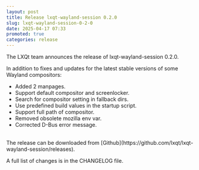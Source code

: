 ```yaml
---
layout: post
title: Release lxqt-wayland-session 0.2.0
slug: lxqt-wayland-session-0-2-0
date: 2025-04-17 07:33
promoted: true
categories: release
---
```


The LXQt team announces the release of lxqt-wayland-session 0.2.0.


In addition to fixes and updates for the latest stable versions of some Wayland compositors:

 * Added 2 manpages.
 * Support default compositor and screenlocker.
 * Search for compositor setting in fallback dirs.
 * Use predefined build values in the startup script.
 * Support full path of compositor.
 * Removed obsolete mozilla env var.
 * Corrected D-Bus error message.

<br/>
The release can be downloaded from [Github](https://github.com/lxqt/lxqt-wayland-session/releases).

A full list of changes is in the CHANGELOG file.
